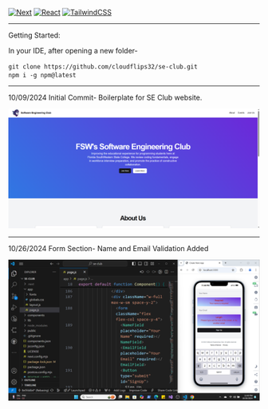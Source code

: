 [![Next](https://img.shields.io/badge/NextJS-v14.2.15-blue.svg?logo=next.js)](https://nextjs.org)
[![React](https://img.shields.io/badge/React-v18-teal.svg?logo=react)](https://react.dev)
[![TailwindCSS](https://img.shields.io/badge/Tailwind%20CSS-v3.4.1-lightblue.svg?logo=tailwindcss)](https://nextjs.org)

---

Getting Started:

In your IDE, after opening a new folder-


``git clone https://github.com/cloudflips32/se-club.git`` \
``npm i -g npm@latest``


---

10/09/2024 Initial Commit- Boilerplate for SE Club website.

![page-preview-first-commit](/public/images/se-club-preview-1.png)

---

10/26/2024 Form Section-
Name and Email Validation Added

![first-club-PR-merge](/public/images/se-club-contribution-one.png)
